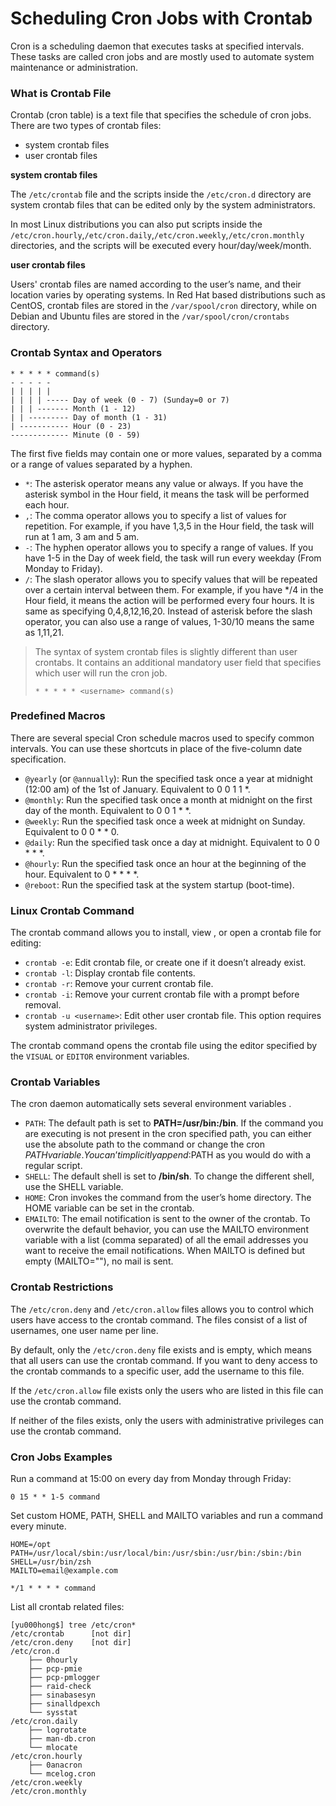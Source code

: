 # Scheduling Cron Jobs with Crontab

Cron is a scheduling daemon that executes tasks at specified intervals. These tasks are called cron jobs and are mostly used to automate system maintenance or administration.

### What is Crontab File

Crontab (cron table) is a text file that specifies the schedule of cron jobs. There are two types of crontab files:
- system crontab files
- user crontab files

**system crontab files**

The `/etc/crontab` file and the scripts inside the `/etc/cron.d` directory are system crontab files that can be edited only by the system administrators.

In most Linux distributions you can also put scripts inside the `/etc/cron.hourly`,`/etc/cron.daily`,`/etc/cron.weekly`,`/etc/cron.monthly` directories, and the scripts will be executed every hour/day/week/month.

**user crontab files**

Users' crontab files are named according to the user’s name, and their location varies by operating systems. In Red Hat based distributions such as CentOS, crontab files are stored in the `/var/spool/cron` directory, while on Debian and Ubuntu files are stored in the `/var/spool/cron/crontabs` directory.

### Crontab Syntax and Operators

```
* * * * * command(s)
- - - - -
| | | | |
| | | | ----- Day of week (0 - 7) (Sunday=0 or 7)
| | | ------- Month (1 - 12)
| | --------- Day of month (1 - 31)
| ----------- Hour (0 - 23)
------------- Minute (0 - 59)
```

The first five fields may contain one or more values, separated by a comma or a range of values separated by a hyphen.

- `*`: The asterisk operator means any value or always. If you have the asterisk symbol in the Hour field, it means the task will be performed each hour.
- `,`: The comma operator allows you to specify a list of values for repetition. For example, if you have 1,3,5 in the Hour field, the task will run at 1 am, 3 am and 5 am.
- `-`: The hyphen operator allows you to specify a range of values. If you have 1-5 in the Day of week field, the task will run every weekday (From Monday to Friday).
- `/`: The slash operator allows you to specify values that will be repeated over a certain interval between them. For example, if you have */4 in the Hour field, it means the action will be performed every four hours. It is same as specifying 0,4,8,12,16,20. Instead of asterisk before the slash operator, you can also use a range of values, 1-30/10 means the same as 1,11,21.

> The syntax of system crontab files is slightly different than user crontabs. It contains an additional mandatory user field that specifies which user will run the cron job.
>
> `* * * * * <username> command(s)`

### Predefined Macros

There are several special Cron schedule macros used to specify common intervals. You can use these shortcuts in place of the five-column date specification.

- `@yearly` (or `@annually`): Run the specified task once a year at midnight (12:00 am) of the 1st of January. Equivalent to 0 0 1 1 *.
- `@monthly`: Run the specified task once a month at midnight on the first day of the month. Equivalent to 0 0 1 * *.
- `@weekly`: Run the specified task once a week at midnight on Sunday. Equivalent to 0 0 * * 0.
- `@daily`: Run the specified task once a day at midnight. Equivalent to 0 0 * * *.
- `@hourly`: Run the specified task once an hour at the beginning of the hour. Equivalent to 0 * * * *.
- `@reboot`: Run the specified task at the system startup (boot-time).

### Linux Crontab Command

The crontab command allows you to install, view , or open a crontab file for editing:

- `crontab -e`: Edit crontab file, or create one if it doesn’t already exist.
- `crontab -l`: Display crontab file contents.
- `crontab -r`: Remove your current crontab file.
- `crontab -i`: Remove your current crontab file with a prompt before removal.
- `crontab -u <username>`: Edit other user crontab file. This option requires system administrator privileges.

The crontab command opens the crontab file using the editor specified by the `VISUAL` or `EDITOR` environment variables.

### Crontab Variables

The cron daemon automatically sets several environment variables .

- `PATH`: The default path is set to **PATH=/usr/bin:/bin**. If the command you are executing is not present in the cron specified path, you can either use the absolute path to the command or change the cron $PATH variable. You can’t implicitly append :$PATH as you would do with a regular script.
- `SHELL`: The default shell is set to **/bin/sh**. To change the different shell, use the SHELL variable.
- `HOME`: Cron invokes the command from the user’s home directory. The HOME variable can be set in the crontab.
- `EMAILTO`: The email notification is sent to the owner of the crontab. To overwrite the default behavior, you can use the MAILTO environment variable with a list (comma separated) of all the email addresses you want to receive the email notifications. When MAILTO is defined but empty (MAILTO=""), no mail is sent.

### Crontab Restrictions

The `/etc/cron.deny` and `/etc/cron.allow` files allows you to control which users have access to the crontab command. The files consist of a list of usernames, one user name per line.

By default, only the `/etc/cron.deny` file exists and is empty, which means that all users can use the crontab command. If you want to deny access to the crontab commands to a specific user, add the username to this file.

If the `/etc/cron.allow` file exists only the users who are listed in this file can use the crontab command.

If neither of the files exists, only the users with administrative privileges can use the crontab command.

### Cron Jobs Examples

Run a command at 15:00 on every day from Monday through Friday:

```
0 15 * * 1-5 command
```

Set custom HOME, PATH, SHELL and MAILTO variables and run a command every minute.

```
HOME=/opt
PATH=/usr/local/sbin:/usr/local/bin:/usr/sbin:/usr/bin:/sbin:/bin
SHELL=/usr/bin/zsh
MAILTO=email@example.com

*/1 * * * * command
```

List all crontab related files:

```
[yu000hong$] tree /etc/cron*
/etc/crontab      [not dir]
/etc/cron.deny    [not dir]
/etc/cron.d
    ├── 0hourly
    ├── pcp-pmie
    ├── pcp-pmlogger
    ├── raid-check
    ├── sinabasesyn
    ├── sinalldpexch
    └── sysstat
/etc/cron.daily
    ├── logrotate
    ├── man-db.cron
    └── mlocate
/etc/cron.hourly
    ├── 0anacron
    └── mcelog.cron
/etc/cron.weekly
/etc/cron.monthly
```
